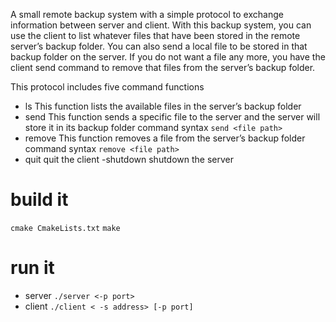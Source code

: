 A small remote backup system with a simple protocol to exchange information between server and
client. With this backup system, you can use the client to list whatever files that have been stored in the
remote server’s backup folder. You can also send a local file to be stored in that backup folder on the server.
If you do not want a file any more, you have the client send command to remove that files from the server’s
backup folder.

This protocol includes five command functions

- ls
This function lists the available files in the server’s backup folder
- send
This function sends a specific file to the server and the server will store it in its backup folder
command syntax  `send <file path>`
- remove
This function removes a file from the server’s backup folder
command syntax  `remove <file path>`
- quit
quit the client
-shutdown
shutdown the server

# build it

`cmake CmakeLists.txt`
`make`

# run it
- server
    `./server <-p port>`
- client
    `./client < -s address> [-p port]`